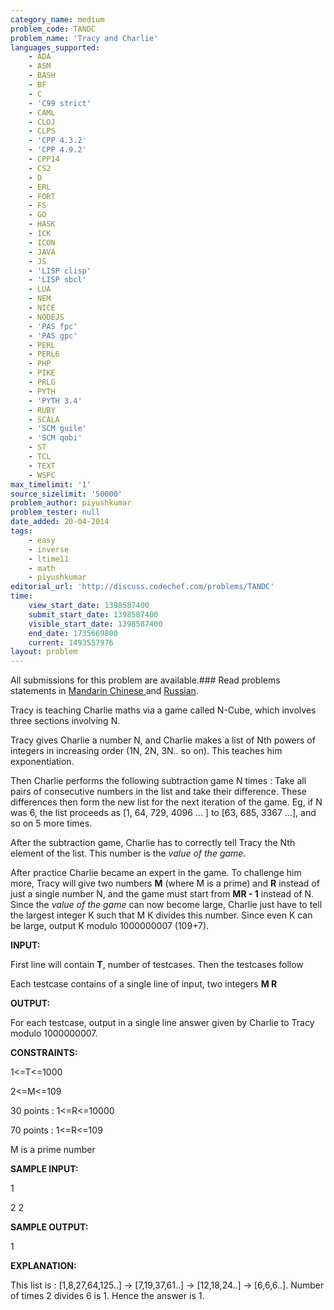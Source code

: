 ```yaml
---
category_name: medium
problem_code: TANDC
problem_name: 'Tracy and Charlie'
languages_supported:
    - ADA
    - ASM
    - BASH
    - BF
    - C
    - 'C99 strict'
    - CAML
    - CLOJ
    - CLPS
    - 'CPP 4.3.2'
    - 'CPP 4.9.2'
    - CPP14
    - CS2
    - D
    - ERL
    - FORT
    - FS
    - GO
    - HASK
    - ICK
    - ICON
    - JAVA
    - JS
    - 'LISP clisp'
    - 'LISP sbcl'
    - LUA
    - NEM
    - NICE
    - NODEJS
    - 'PAS fpc'
    - 'PAS gpc'
    - PERL
    - PERL6
    - PHP
    - PIKE
    - PRLG
    - PYTH
    - 'PYTH 3.4'
    - RUBY
    - SCALA
    - 'SCM guile'
    - 'SCM qobi'
    - ST
    - TCL
    - TEXT
    - WSPC
max_timelimit: '1'
source_sizelimit: '50000'
problem_author: piyushkumar
problem_tester: null
date_added: 20-04-2014
tags:
    - easy
    - inverse
    - ltime11
    - math
    - piyushkumar
editorial_url: 'http://discuss.codechef.com/problems/TANDC'
time:
    view_start_date: 1398587400
    submit_start_date: 1398587400
    visible_start_date: 1398587400
    end_date: 1735669800
    current: 1493557976
layout: problem
---
```

All submissions for this problem are available.###  Read problems statements in [Mandarin Chinese ](http://www.codechef.com/download/translated/LTIME11/mandarin/TANDC.pdf) and [Russian](http://www.codechef.com/download/translated/LTIME11/russian/TANDC.pdf).

Tracy is teaching Charlie maths via a game called N-Cube, which involves three sections involving N.

Tracy gives Charlie a number N, and Charlie makes a list of Nth powers of integers in increasing order (1N, 2N, 3N.. so on). This teaches him exponentiation. 

Then Charlie performs the following subtraction game N times : Take all pairs of consecutive numbers in the list and take their difference. These differences then form the new list for the next iteration of the game. Eg, if N was 6, the list proceeds as \[1, 64, 729, 4096 ... \] to \[63, 685, 3367 ...\], and so on 5 more times.

After the subtraction game, Charlie has to correctly tell Tracy the Nth element of the list. This number is the *value of the game*. 



After practice Charlie became an expert in the game. To challenge him more, Tracy will give two numbers **M** (where M is a prime) and **R** instead of just a single number N, and the game must start from **MR - 1** instead of N. Since the *value of the game* can now become large, Charlie just have to tell the largest integer K such that M K  divides this number. Since even K can be large, output K modulo 1000000007 (109+7).



**INPUT:**

First line will contain **T**, number of testcases. Then the testcases follow

Each testcase contains of a single line of input, two integers **M R**



**OUTPUT:**

For each testcase, output in a single line answer given by Charlie to Tracy modulo 1000000007.



**CONSTRAINTS:**

1<=T<=1000

2<=M<=109

30 points : 1<=R<=10000

70 points : 1<=R<=109

M is a prime number



**SAMPLE INPUT:**

1

2 2



**SAMPLE OUTPUT:**

1



**EXPLANATION:**

This list is :
\[1,8,27,64,125..\] -> \[7,19,37,61..\] -> \[12,18,24..\] -> \[6,6,6..\]. Number of times 2 divides 6 is 1. Hence the answer is 1.
